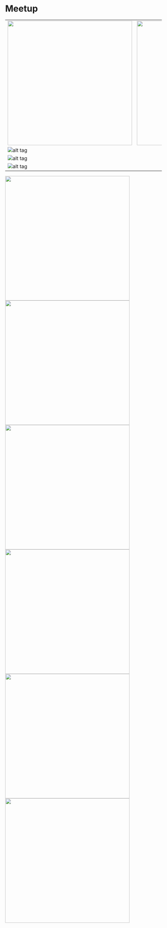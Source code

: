 # Meetup

|                                     |                                |
| ----------------------------------- |:------------------------------:|
| <img src="./Screenshots/1.jpg" width="400">     | <img src="./Screenshots/6.jpg" width="400">|
| ![alt tag](http://imgur.com/UmFbFkM.png)     | ![alt tag](http://imgur.com/O7oivpJ.png)|
| ![alt tag](http://imgur.com/6EpQQfJ.png)     | ![alt tag](http://imgur.com/O7oivpJ.png)|
| ![alt tag](http://imgur.com/hwANj17.png)     | ![alt tag](http://imgur.com/5wV9Gky.png)|

<img src="./Screenshots/1.jpg" width="400">
<img src="./Screenshots/6.jpg" width="400">
<img src="./Screenshots/2.jpg" width="400">
<img src="./Screenshots/3.jpg" width="400">
<img src="./Screenshots/4.jpg" width="400">
<img src="./Screenshots/5.jpg" width="400">
